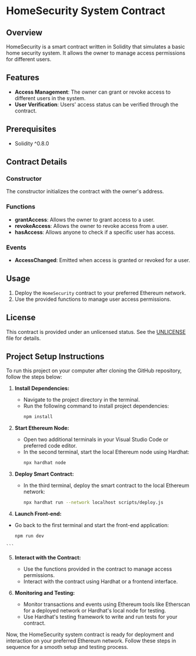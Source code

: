 # HomeSecurity System Contract

## Overview

HomeSecurity is a smart contract written in Solidity that simulates a basic home security system. It allows the owner to manage access permissions for different users.

## Features

- **Access Management**: The owner can grant or revoke access to different users in the system.
- **User Verification**: Users' access status can be verified through the contract.

## Prerequisites

- Solidity ^0.8.0

## Contract Details

### Constructor

The constructor initializes the contract with the owner's address.

### Functions

- **grantAccess**: Allows the owner to grant access to a user.
- **revokeAccess**: Allows the owner to revoke access from a user.
- **hasAccess**: Allows anyone to check if a specific user has access.

### Events

- **AccessChanged**: Emitted when access is granted or revoked for a user.

## Usage

1. Deploy the `HomeSecurity` contract to your preferred Ethereum network.
2. Use the provided functions to manage user access permissions.

## License

This contract is provided under an unlicensed status. See the [UNLICENSE](UNLICENSE) file for details.

## Project Setup Instructions

To run this project on your computer after cloning the GitHub repository, follow the steps below:

1. **Install Dependencies:**
   - Navigate to the project directory in the terminal.
   - Run the following command to install project dependencies:
     ```bash
     npm install
     ```

2. **Start Ethereum Node:**
   - Open two additional terminals in your Visual Studio Code or preferred code editor.
   - In the second terminal, start the local Ethereum node using Hardhat:
     ```bash
     npx hardhat node
     ```

3. **Deploy Smart Contract:**
   - In the third terminal, deploy the smart contract to the local Ethereum network:
     ```bash
     npx hardhat run --network localhost scripts/deploy.js

 4. **Launch Front-end:**
   - Go back to the first terminal and start the front-end application:
     ```bash
     npm run dev
     ```
    ```

5. **Interact with the Contract:**
   - Use the functions provided in the contract to manage access permissions.
   - Interact with the contract using Hardhat or a frontend interface.

6. **Monitoring and Testing:**
   - Monitor transactions and events using Ethereum tools like Etherscan for a deployed network or Hardhat's local node for testing.
   - Use Hardhat's testing framework to write and run tests for your contract.

Now, the HomeSecurity system contract is ready for deployment and interaction on your preferred Ethereum network. Follow these steps in sequence for a smooth setup and testing process.


